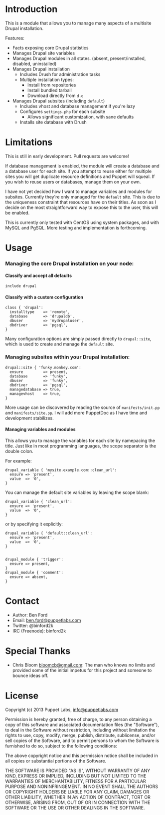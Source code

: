 Introduction
============

This is a module that allows you to manage many aspects of a multisite Drupal installation.

Features:

* Facts exposing core Drupal statistics
* Manages Drupal site variables
* Manages Drupal modules in all states. (absent, present/installed, disabled, uninstalled)
* Manages Drupal installation
    * Includes Drush for administration tasks
    * Multiple installation types:
        * Install from repositories
        * Install bundled tarball
        * Download directly from `d.o`
* Manages Drupal subsites (including `default`)
    * Includes vhost and database management if you're lazy
    * Configures `settings.php` for each subsite
        * Allows significant customization, with sane defaults
    * Installs site database with Drush

Limitations
============

This is still in early development. Pull requests are welcome!

If database management is enabled, the module will create a database and a
database user for each site. If you attempt to reuse either for multiple sites
you will get duplicate resource definitions and Puppet will squeal. If you wish
to reuse users or databases, manage them on your own.

I have not yet decided how I want to manage variables and modules for subsites.
Currently they're only managed for the `default` site. This is due to the uniqueness
constraint that resources have on their titles. As soon as I decide on the most
straightforward way to expose this to the user, this will be enabled.

This is currently only tested with CentOS using system packages, and with MySQL
and PgSQL. More testing and implementation is forthcoming.


Usage
============


### Managing the core Drupal installation on your node:

#### Classify and accept all defaults

    include drupal

#### Classify with a custom configuration

    class { 'drupal':
      installtype    => 'remote',
      database       => 'drupaldb',
      dbuser         => 'mydrupaluser',
      dbdriver       => 'pgsql',
    }

Many configuration options are simply passed directly to `drupal::site`, which is used
to create and manage the `default` site.

### Managing subsites within your Drupal installation:

    drupal::site { 'funky.monkey.com':
      ensure         => present,
      database       => 'funky',
      dbuser         => 'funky',
      dbdriver       => 'pgsql',
      managedatabase => true,
      managevhost    => true,
    }

More usage can be discovered by reading the source of `manifests/init.pp` and
`manifests/site.pp`. I will add more PuppetDoc as I have time and development stabilizes.

#### Managing variables and modules

This allows you to manage the variables for each site by namepacing the title.
Just like in most programming languages, the scope separator is the double colon.

For example:

    drupal_variable { 'mysite.example.com::clean_url':
      ensure => 'present',
      value  => '0',
    }

You can manage the default site variables by leaving the scope blank:

    drupal_variable { 'clean_url':
      ensure => 'present',
      value  => '0',
    }

or by specifying it explicitly:

    drupal_variable { 'default::clean_url':
      ensure => 'present',
      value  => '0',
    }


    drupal_module { 'trigger':
      ensure => present,
    }
    drupal_module { 'comment':
      ensure => absent,
    }

Contact
=======

* Author: Ben Ford
* Email: ben.ford@puppetlabs.com
* Twitter: @binford2k
* IRC (Freenode): binford2k


Special Thanks
=======

* Chris Bloom bloomcb@gmail.com: The man who knows no limits and provided some of the initial impetus
    for this project and someone to bounce ideas off.

License
=======

Copyright (c) 2013 Puppet Labs, info@puppetlabs.com

Permission is hereby granted, free of charge, to any person obtaining
a copy of this software and associated documentation files (the
"Software"), to deal in the Software without restriction, including
without limitation the rights to use, copy, modify, merge, publish,
distribute, sublicense, and/or sell copies of the Software, and to
permit persons to whom the Software is furnished to do so, subject to
the following conditions:

The above copyright notice and this permission notice shall be
included in all copies or substantial portions of the Software.

THE SOFTWARE IS PROVIDED "AS IS", WITHOUT WARRANTY OF ANY KIND,
EXPRESS OR IMPLIED, INCLUDING BUT NOT LIMITED TO THE WARRANTIES OF
MERCHANTABILITY, FITNESS FOR A PARTICULAR PURPOSE AND
NONINFRINGEMENT. IN NO EVENT SHALL THE AUTHORS OR COPYRIGHT HOLDERS BE
LIABLE FOR ANY CLAIM, DAMAGES OR OTHER LIABILITY, WHETHER IN AN ACTION
OF CONTRACT, TORT OR OTHERWISE, ARISING FROM, OUT OF OR IN CONNECTION
WITH THE SOFTWARE OR THE USE OR OTHER DEALINGS IN THE SOFTWARE.
